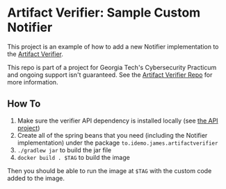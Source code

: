 # Artifact Verifier: Sample Custom Notifier

This project is an example of how to add a new Notifier implementation to the 
[Artifact Verifier](https://github.com/jidemoto/artifact-verifier-api).

This repo is part of a project for Georgia Tech's Cybersecurity Practicum and ongoing support
isn't guaranteed.  See the [Artifact Verifier Repo](https://github.com/jidemoto/artifact-verifier) for more information.

## How To

1. Make sure the verifier API dependency is installed locally (see [the API project](https://github.com/jidemoto/artifact-verifier-api))
2. Create all of the spring beans that you need (including the Notifier implementation) under the package `to.idemo.james.artifactverifier`
3. `./gradlew jar` to build the jar file
4. `docker build . $TAG` to build the image

Then you should be able to run the image at `$TAG` with the custom code added to the image.